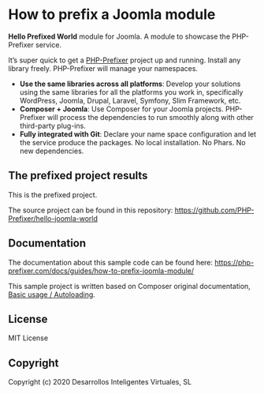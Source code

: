 # How to prefix a Joomla module

**Hello Prefixed World** module for Joomla. A module to showcase the PHP-Prefixer service.

It’s super quick to get a [PHP-Prefixer](https://php-prefixer.com/) project up and running. Install any library freely. PHP-Prefixer will manage your namespaces.

- **Use the same libraries across all platforms**: Develop your solutions using the same libraries for all the platforms you work in, specifically WordPress, Joomla, Drupal, Laravel, Symfony, Slim Framework, etc.
- **Composer + Joomla**: Use Composer for your Joomla projects. PHP-Prefixer will process the dependencies to run smoothly along with other third-party plug-ins.
- **Fully integrated with Git**: Declare your name space configuration and let the service produce the packages. No local installation. No Phars. No new dependencies.

## The prefixed project results

This is the prefixed project.

The source project can be found in this repository: https://github.com/PHP-Prefixer/hello-joomla-world

## Documentation

The documentation about this sample code can be found here: https://php-prefixer.com/docs/guides/how-to-prefix-joomla-module/

This sample project is written based on Composer original documentation, [Basic usage / Autoloading](https://getcomposer.org/doc/01-basic-usage.md#autoloading).

## License

MIT License

## Copyright

Copyright (c) 2020 Desarrollos Inteligentes Virtuales, SL

